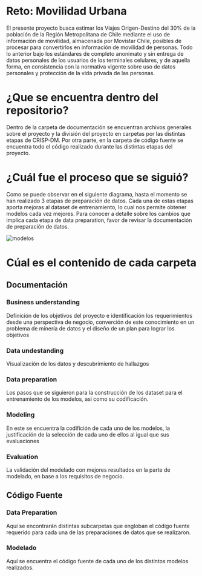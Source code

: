 # Reto: Movilidad Urbana
El presente proyecto busca estimar los Viajes Origen-Destino del 30% de la población de la Región Metropolitana de Chile  mediante el uso de información de movilidad, almacenada por Movistar Chile, posibles de procesar para convertirlos en información de movilidad de personas. Todo lo anterior bajo los estándares de completo anonimato y sin entrega de datos personales de los usuarios de los terminales celulares, y de aquella forma, en consistencia con la normativa vigente sobre uso de datos personales y protección de la vida privada de las personas.

# ¿Que se encuentra dentro del repositorio?
Dentro de la carpeta de documentación se encuentran archivos generales sobre el proyecto y la división del proyecto en carpetas por las distintas etapas de CRISP-DM. Por otra parte, en la carpeta de código fuente se encuentra todo el código realizado durante las distintas etapas del proyecto.

# ¿Cuál fue el proceso que se siguió?
Como se puede observar en el siguiente diagrama, hasta el momento se han realizado 3 etapas de preparación de datos. Cada una de estas etapas aporta mejoras al dataset de entrenamiento, lo cual nos permite obtener modelos cada vez mejores. 
Para conocer a detalle sobre los cambios que implica cada etapa de data preparation, favor de revisar la documentación de preparación de datos.

![modelos](https://user-images.githubusercontent.com/46075159/203157828-f19e6e1c-5730-421e-91ab-c054c87de291.png)


# Cúal es el contenido de cada carpeta

## Documentación

### Business understanding
Definición de los objetivos del proyecto e identificación los requerimientos desde una perspectiva de negocio, converción de este conocimiento en un problema de minería de datos y el diseño de un plan para lograr los objetivos

### Data undestanding
Visualización de los datos y descubrimiento de hallazgos

### Data preparation
Los pasos que se siguieron para la construcción de los dataset para el entrenamiento de los modelos, asi como su codificación.

### Modeling
En este se encuentra la codifición de cada uno de los modelos, la justificación de la selección de cada uno de ellos al igual que sus evaluaciones

### Evaluation
La validación del modelado con mejores resultados en la parte de modelado, en base a los requisitos de negocio.

## Código Fuente

### Data Preparation
Aquí se encontrarán distintas subcarpetas que engloban el código fuente requerido para cada una de las preparaciones de datos que se realizaron. 

### Modelado
Aquí se encuentra el código fuente de cada uno de los distintos modelos realizados.
